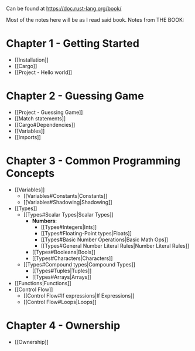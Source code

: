 Can be found at https://doc.rust-lang.org/book/

Most of the notes here will be as I read said book.
Notes from THE BOOK:
# Chapter 1 - Getting Started
* [[Installation]]
* [[Cargo]]
* [[Project - Hello world]]
# Chapter 2 - Guessing Game
* [[Project - Guessing Game]]
* [[Match statements]]
* [[Cargo#Dependencies]]
* [[Variables]]
* [[Imports]]
# Chapter 3 - Common Programming Concepts
* [[Variables]]
	* [[Variables#Constants|Constants]]
	* [[Variables#Shadowing|Shadowing]]
* [[Types]]
	* [[Types#Scalar Types|Scalar Types]]
		* __Numbers__:
			* [[Types#Integers|Ints]]
			* [[Types#Floating-Point types|Floats]]
			* [[Types#Basic Number Operations|Basic Math Ops]]
			* [[Types#General Number Literal Rules|Number Literal Rules]]
		* [[Types#Booleans|Bools]]
		* [[Types#Characters|Characters]]
	* [[Types#Compound types|Compound Types]]
		* [[Types#Tuples|Tuples]]
		* [[Types#Arrays|Arrays]]
* [[Functions|Functions]]
* [[Control Flow]]
	* [[Control Flow#If expressions|If Expressions]]
	* [[Control Flow#Loops|Loops]]
# Chapter 4 - Ownership
* [[Ownership]]

